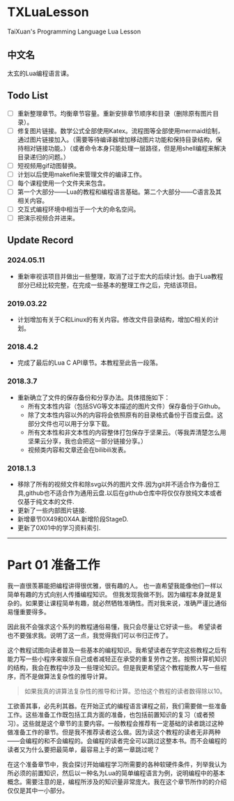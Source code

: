 # TXLuaLesson

TaiXuan's Programming Language Lua Lesson

## 中文名

太玄的Lua编程语言课。

## Todo List

* [ ] 重新整理章节。均衡章节容量。重新安排章节顺序和目录（删除原有图片目录）。
* [ ] 修复图片链接。数学公式全部使用Katex。流程图等全部使用mermaid绘制，通过图片链接加入。（需要等待编译器增加移动图片功能和保持目录结构，保持相对链接功能。）（或者命令本身只能处理一层路径，但是用shell编程来解决目录递归的问题。）
* [ ] 短视频用gif动图替换。
* [ ] 计划以后使用makefile来管理文件的编译工作。
* [ ] 每个课程使用一个文件夹来包含。
* [ ] 第一个大部分——Lua的教程和编程语言基础。第二个大部分——C语言及其相关内容。
* [ ] 交互式编程环境中相当于一个大的命名空间。
* [ ] 把演示视频合并进来。

## Update Record

### 2024.05.11

* 重新审视该项目并做出一些整理，取消了过于宏大的后续计划。由于Lua教程部分已经比较完整，在完成一些基本的整理工作之后，完结该项目。

### 2019.03.22

* 计划增加有关于C和Linux的有关内容。修改文件目录结构，增加C相关的计划。

### 2018.4.2

* 完成了最后的Lua C API章节。本教程至此告一段落。

### 2018.3.7

* 重新确立了文件的保存备份和分享办法。具体措施如下：
  * 所有文本性内容（包括SVG等文本描述的图片文件）保存备份于Github。
  * 除了文本性内容以外的内容将会依照原有的目录格式备份于百度云盘。这部分文件也可以用于分享下载。
  * 所有文本性和非文本性的内容整体打包保存于坚果云。（等我弄清楚怎么用坚果云分享，我也会把这一部分链接分享。）
  * 视频类内容和文章还会在bilibili发表。

### 2018.1.3

* 移除了所有的视频文件和除svg以外的图片文件.因为git并不适合作为备份工具,github也不适合作为通用云盘.以后在github仓库中将仅仅存放纯文本或者仅基于纯文本的文件.
* 更新了一些内部图片链接.
* 新增章节0X49和0X4A.新增阶段StageD.
* 更新了0X01中的学习资料索引.

----

# Part 01 准备工作

我一直很羡慕能把编程讲得很优雅，很有趣的人。
也一直希望我能像他们一样以简单有趣的方式向别人传播编程知识。
但我发现我做不到。因为编程本身就是复杂的。如果要让课程简单有趣，就必然牺牲准确性。而对我来说，准确严谨比通俗易懂重要得多。

因此我不会强求这个系列的教程通俗易懂，我只会尽量让它好读一些。 希望读者也不要强求我。说明了这一点，我觉得我们可以书归正传了。

这个教程试图向读者普及一些基本的编程知识。我希望读者在学完这些教程之后有能力写一些小程序来娱乐自己或者减轻正在承受的重复劳作之苦。按照计算机知识的结构，我会在教程中涉及一些理论知识。但是我更希望这个教程能教人写一些程序，而不是做算法复杂性的推导计算。

> 如果我真的讲算法复杂性的推导和计算。恐怕这个教程的读者数得除以10。

工欲善其事，必先利其器。在开始正式的编程语言课程之前，我们需要做一些准备工作。这些准备工作既包括工具方面的准备，也包括前置知识的复习（或者预习）。这些就是这个章节的主要内容。一般教程会推荐有一定基础的读者跳过这种做准备工作的章节。但是我不推荐读者这么做。因为读这个教程的读者无非两种——会编程的和不会编程的。会编程的读者完全可以跳过这整本书。而不会编程的读者又为什么要把最简单，最容易上手的第一章跳过呢？

在这个准备章节中，我会探讨开始编程学习所需要的各种软硬件条件，列举我认为所必须的前置知识，然后以一种名为Lua的简单编程语言为例，说明编程中的基本概念。需要注意的是，编程所涉及的知识量非常庞大。我在这个章节所作的的介绍仅仅是其中一小部分。
